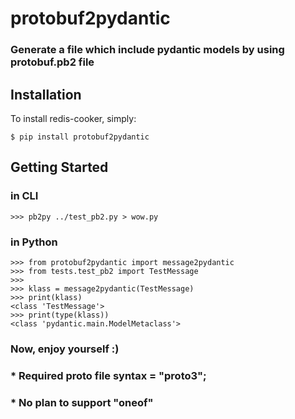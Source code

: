 # protobuf2pydantic
### Generate a file which include pydantic models by using protobuf.pb2 file
## Installation
To install redis-cooker, simply:

    $ pip install protobuf2pydantic

## Getting Started
### in CLI

    >>> pb2py ../test_pb2.py > wow.py

### in Python

    >>> from protobuf2pydantic import message2pydantic
    >>> from tests.test_pb2 import TestMessage
    >>>
    >>> klass = message2pydantic(TestMessage)
    >>> print(klass)
    <class 'TestMessage'>
    >>> print(type(klass))
    <class 'pydantic.main.ModelMetaclass'>

### Now, enjoy yourself :)
### * Required proto file syntax = "proto3";
### * No plan to support "oneof"
